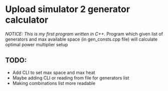 # Upload simulator 2 generator calculator
*NOTICE: This is my first program written in C++.*
Program which given list of generators and max available space (in gen_consts.cpp file) will calculate optimal power multiplier setup

## TODO:
* Add CLI to set max space and max heat
* Maybe adding CLI or reading from file for generators list
* Making combinations list more readable
